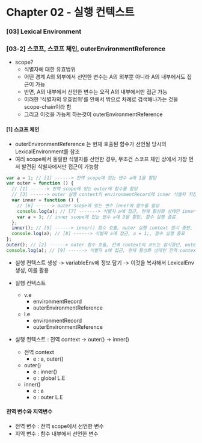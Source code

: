 # Chapter 02 - 실행 컨텍스트

### [03] Lexical Environment

### [03-2] 스코프, 스코프 체인, outerEnvironmentReference

- scope?
  - 식별자에 대한 유효범위
  - 어떤 경계 A의 외부에서 선언한 변수는 A의 외부뿐 아니라 A의 내부에서도 접근이 가능
  - 반면, A의 내부에서 선언한 변수는 오직 A의 내부에서만 접근 가능
  - 이러한 '식별자의 유효범위'를 안에서 밖으로 차례로 검색해나가는 것을 scope-chain이라 함
  - 그리고 이것을 가능케 하는것이 outerEnvironmentReference

#### [1] 스코프 체인

- outerEnvironmentReference 는 현재 호출된 함수가 선언될 당시의 LexicalEnvironment를 참조
- 여러 scope에서 동일한 식별자를 선언한 경우, 무조건 스코프 체인 상에서 가장 먼저 발견된 식별자에서만 접근이 가능함

```javascript
var a = 1; // [1] ------> 전역 scope에 있는 변수 a에 1을 할당
var outer = function () {
  // [1] ------> 전역 scope에 있는 outer에 함수를 할당
  // [3] ------> outer 실행 context의 environmentRecord에 inner 식별자 저장
  var inner = function () {
    // [6] ------> outer scope에 있는 변수 inner에 함수를 할당
    console.log(a); // [7] -------> 식별자 a에 접근, 현재 활성화 상태인 inner context의 environmentRecord에서 a를 검색, 할당된 값이 없으므로 undefined 출력
    var a = 3; // inner scope에 있는 변수 a에 3을 할당, 함수 실행 종료
  };
  inner(); // [5] ------> inner() 함수 호출, outer 실행 context 잠시 중단, inner 실행 활성화
  console.log(a); // [8] ------> 식별자 a에 접근, a = 1;, 함수 실행 종료
};
outer(); // [2] ------> outer 함수 호출, 전역 context의 코드는 잠시중단, outer 실행 컨텍스트 활성화
console.log(a); // [9] ------> 식별자 a에 접근, 현재 활성화 상태인 전역 context의 environmentRecord에서 a를 검색, a 출력하고 종료
```

- 실행 컨텍스트 생성 -> variableEnv에 정보 담기 -> 이것을 복사해서 LexicalEnv 생성, 이를 활용
- 실행 컨텍스트

  - v.e
    - environmentRecord
    - outerEnvironmentReference
  - l.e
    - environmentRecord
    - outerEnvironmentReference

- 실행 컨텍스트 : 전역 context -> outer() -> inner()
  - 전역 context
    - e : a, outer()
  - outer()
    - e : inner()
    - o : global L.E
  - inner()
    - e : a
    - o : outer L.E

#### 전역 변수와 지역변수

- 전역 변수 : 전역 scope에서 선언한 변수
- 지역 변수 : 함수 내부에서 선언한 변수
